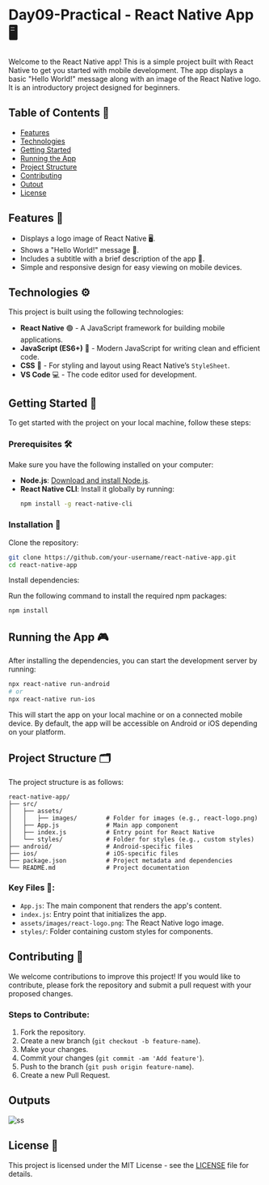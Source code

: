 # Day09-Practical - React Native App 🖥️

Welcome to the React Native app! This is a simple project built with React Native to get you started with mobile development. The app displays a basic "Hello World!" message along with an image of the React Native logo. It is an introductory project designed for beginners.

## Table of Contents 📑

- [Features](#features)
- [Technologies](#technologies)
- [Getting Started](#getting-started)
- [Running the App](#running-the-app)
- [Project Structure](#project-structure)
- [Contributing](#contributing)
- [Outout](#outout)
- [License](#license)

## Features 🚀

- Displays a logo image of React Native 🖥️.
- Shows a "Hello World!" message 👋.
- Includes a subtitle with a brief description of the app 📱.
- Simple and responsive design for easy viewing on mobile devices.

## Technologies ⚙️

This project is built using the following technologies:

- **React Native** 🟢 - A JavaScript framework for building mobile applications.
- **JavaScript (ES6+)** 📜 - Modern JavaScript for writing clean and efficient code.
- **CSS** 🎨 - For styling and layout using React Native’s `StyleSheet`.
- **VS Code** 💻 - The code editor used for development.

## Getting Started 🏁

To get started with the project on your local machine, follow these steps:

### Prerequisites 🛠️

Make sure you have the following installed on your computer:

- **Node.js**: [Download and install Node.js](https://nodejs.org/).
- **React Native CLI**: Install it globally by running:
  ```bash
  npm install -g react-native-cli
  ```

### Installation 💾

Clone the repository:

```bash
git clone https://github.com/your-username/react-native-app.git
cd react-native-app
```

Install dependencies:

Run the following command to install the required npm packages:

```bash
npm install
```

## Running the App 🎮

After installing the dependencies, you can start the development server by running:

```bash
npx react-native run-android
# or
npx react-native run-ios
```

This will start the app on your local machine or on a connected mobile device. By default, the app will be accessible on Android or iOS depending on your platform.

## Project Structure 🗂️

The project structure is as follows:

```
react-native-app/
├── src/
│   ├── assets/
│   │   ├── images/        # Folder for images (e.g., react-logo.png)
│   ├── App.js             # Main app component
│   ├── index.js           # Entry point for React Native
│   └── styles/            # Folder for styles (e.g., custom styles)
├── android/               # Android-specific files
├── ios/                   # iOS-specific files
├── package.json           # Project metadata and dependencies
└── README.md              # Project documentation
```

### Key Files 📂:
- `App.js`: The main component that renders the app's content.
- `index.js`: Entry point that initializes the app.
- `assets/images/react-logo.png`: The React Native logo image.
- `styles/`: Folder containing custom styles for components.

## Contributing 🤝

We welcome contributions to improve this project! If you would like to contribute, please fork the repository and submit a pull request with your proposed changes.

### Steps to Contribute:
1. Fork the repository.
2. Create a new branch (`git checkout -b feature-name`).
3. Make your changes.
4. Commit your changes (`git commit -am 'Add feature'`).
5. Push to the branch (`git push origin feature-name`).
6. Create a new Pull Request.

## Outputs
![ss](https://github.com/user-attachments/assets/3fbbfb20-f6a3-4072-bc4a-1173c694003a)

## License 📄

This project is licensed under the MIT License - see the [LICENSE](LICENSE) file for details.
